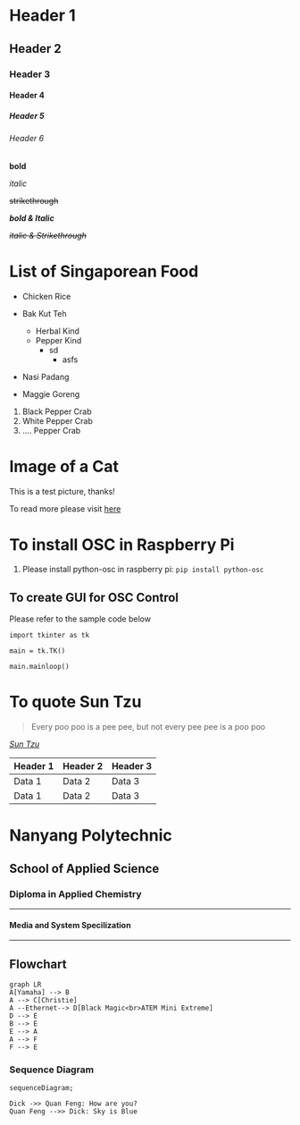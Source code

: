 # Header 1 
## Header 2
### Header 3
#### Header 4
##### Header 5
###### Header 6

**bold**

*italic*

~~strikethrough~~

***bold & Italic***

*~~italic & Strikethrough~~*






# List of Singaporean Food

* Chicken Rice

* Bak Kut Teh
    * Herbal Kind
    * Pepper Kind
        * sd
            * asfs

+ Nasi Padang
- Maggie Goreng

1. Black Pepper Crab
2. White Pepper Crab
3. .... Pepper Crab


# Image of a Cat
This is a test picture, thanks! 

To read more please visit [here](https://www.nyp.edu.sg/)


# To install OSC in Raspberry Pi

1. Please install python-osc in raspberry pi: `pip install python-osc`


## To create GUI for OSC Control
Please refer to the sample code below

```
import tkinter as tk

main = tk.TK()

main.mainloop()
```

# To quote Sun Tzu

> Every poo poo is a pee pee, but not every pee pee is a poo poo

[*Sun Tzu*](websitelink)

|Header 1 | Header 2 | Header 3 |
| ------- | -------- | -------- |
| Data 1 | Data 2 | Data 3|
|Data 1|Data 2| Data 3|

# Nanyang Polytechnic

## School of Applied Science

### Diploma in Applied Chemistry 
---

#### Media and System Specilization
---

## Flowchart 

```mermaid 
graph LR
A[Yamaha] --> B
A --> C[Christie]
A --Ethernet--> D[Black Magic<br>ATEM Mini Extreme]
D --> E
B --> E
E --> A
A --> F
F --> E
```



### Sequence Diagram
```mermaid
sequenceDiagram;

Dick ->> Quan Feng: How are you?
Quan Feng -->> Dick: Sky is Blue
